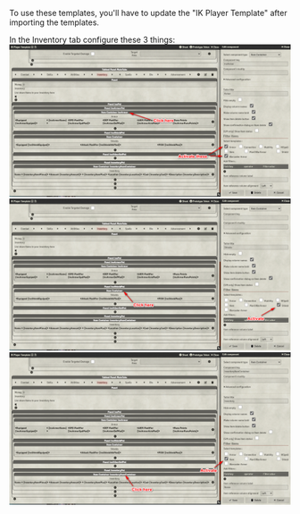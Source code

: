 To use these templates, you'll have to update the "IK Player Template" after importing the templates.

In the Inventory tab configure these 3 things:
<img src="https://raw.githubusercontent.com/GhostShotIV/IK-Foundry-Templates/main/IK1.png" />
<img src="https://raw.githubusercontent.com/GhostShotIV/IK-Foundry-Templates/main/IK2.png" />
<img src="https://raw.githubusercontent.com/GhostShotIV/IK-Foundry-Templates/main/IK3.png" />
